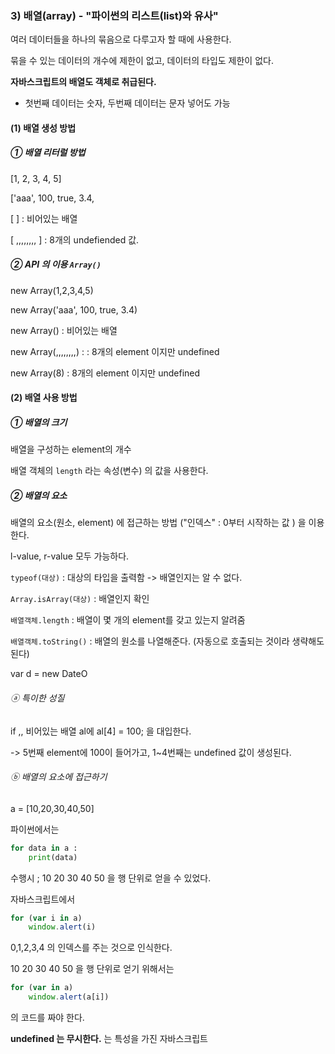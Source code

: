 ### 3) 배열(array) - "파이썬의 리스트(list)와 유사"

여러 데이터들을 하나의 묶음으로 다루고자 할 때에 사용한다.

묶을 수 있는 데이터의 개수에 제한이 없고, 데이터의 타입도 제한이 없다.

**자바스크립트의 배열도 객체로 취급된다.**

* 첫번째 데이터는 숫자, 두번째 데이터는 문자 넣어도 가능



#### (1) 배열 생성 방법

##### ① 배열 리터럴 방법

[1, 2, 3, 4, 5]

['aaa', 100, true, 3.4, 

[ ] : 비어있는 배열

[ ,,,,,,,, ] : 8개의 undefiended 값.



##### ② API 의 이용 `Array()`

new Array(1,2,3,4,5)

new Array('aaa', 100, true, 3.4)

new Array() : 비어있는 배열

new Array(,,,,,,,,) :  : 8개의 element 이지만 undefined

new Array(8) : 8개의 element 이지만 undefined



#### (2) 배열 사용 방법

##### ① 배열의 크기 

배열을 구성하는 element의 개수

배열 객체의 `length` 라는 속성(변수) 의 값을 사용한다.



##### ② 배열의 요소

배열의 요소(원소, element) 에 접근하는 방법 ("인덱스" : 0부터 시작하는 값 ) 을 이용한다.

l-value, r-value 모두 가능하다.



`typeof(대상)` : 대상의 타입을 출력함 -> 배열인지는 알 수 없다.

`Array.isArray(대상)` : 배열인지 확인

`배열객체.length` : 배열이 몇 개의 element를 갖고 있는지 알려줌

`배열객체.toString()` : 배열의 원소를 나열해준다. (자동으로 호출되는 것이라 생략해도 된다)



var d = new DateO







###### ⓐ 특이한 성질

if ,, 비어있는 배열 al에 al[4] = 100; 을 대입한다.

-> 5번째 element에 100이 들어가고, 1~4번째는 undefined 값이 생성된다.



###### ⓑ 배열의 요소에 접근하기

a = [10,20,30,40,50]

파이썬에서는

```python
for data in a :
	print(data)
```

수행시 ; 10 20 30 40 50 을 행 단위로 얻을 수 있었다.



자바스크립트에서

```javascript
for (var i in a)
	window.alert(i)
```

0,1,2,3,4 의 인덱스를 주는 것으로 인식한다.



10 20 30 40 50 을 행 단위로 얻기 위해서는

```javascript
for (var in a)
	window.alert(a[i])
```

의 코드를 짜야 한다.



**undefined 는 무시한다.** 는 특성을 가진 자바스크립트


